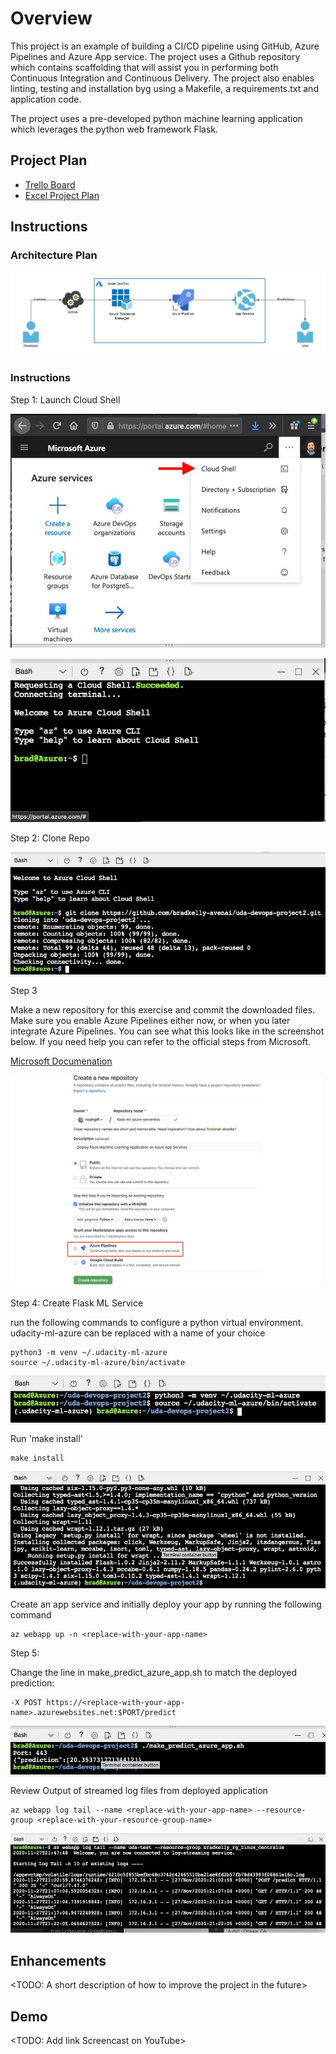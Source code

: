 # Overview

This project is an example of building a CI/CD pipeline using GitHub, Azure Pipelines and Azure App service. The project uses a Github repository which contains scaffolding that will assist you in performing both Continuous Integration and Continuous Delivery. The project also enables linting, testing and installation byg using a Makefile, a requirements.txt and application code.

The project uses a pre-developed python machine learning application which leverages the python web framework Flask. 

## Project Plan


* [Trello Board](https://trello.com/b/vtFOlsZ3/udacity-project-2)
* [Excel Project Plan](src/devop-project2-management.xlsx)

## Instructions
### Architecture Plan
![Architecture Plan](src/architecture.jpeg?raw=true "Architecture Plan")

### Instructions
Step 1: Launch Cloud Shell

![Azure Portal](src/step1_azure_portal.jpeg?raw=true "Azure Portal")

![Azure Cloud Shell](src/step1_azure_cloud_shell.jpeg?raw=true "Azure Cloud Shell")

Step 2: Clone Repo

![Azure Clone Repo](src/step2_azure_clone.jpeg?raw=true "Azure Clone Repo")

Step 3

Make a new repository for this exercise and commit the downloaded files. Make sure you enable Azure Pipelines either now, or when you later integrate Azure Pipelines. You can see what this looks like in the screenshot below. If you need help you can refer to the official steps from Microsoft.

[Microsoft Documenation](https://docs.microsoft.com/en-us/azure/devops/pipelines/repos/github?view=azure-devops&tabs=yaml)

![Integrate Azure Pipeline](src/step3_github_enable_az_pipe.jpeg?raw=true "Integrate Azure Pipeline")


Step 4: Create Flask ML Service

run the following commands to configure a python virtual environment. udacity-ml-azure can be replaced with a name of your choice

    python3 -m venv ~/.udacity-ml-azure
    source ~/.udacity-ml-azure/bin/activate
    
![Python Virtual Environment](src/step4_python_virt.jpeg?raw=true "Python Virtual Environment")

Run 'make install'

    make install

![Make Install](src/step4_make_install.jpeg?raw=true "Make Install")

Create an app service and initially deploy your app by running the following command

    az webapp up -n <replace-with-your-app-name>


Step 5:

Change the line in make_predict_azure_app.sh to match the deployed prediction:

    -X POST https://<replace-with-your-app-name>.azurewebsites.net:$PORT/predict

![Make Prediction](src/step_5_make_prediction.jpeg?raw=true "Make Prediction")




Review Output of streamed log files from deployed application

    az webapp log tail --name <replace-with-your-app-name> --resource-group <replace-with-your-resource-group-name>

![Log Files](src/streaming_web_logs.jpeg?raw=true "Log Files")


## Enhancements

<TODO: A short description of how to improve the project in the future>

## Demo 

<TODO: Add link Screencast on YouTube>


